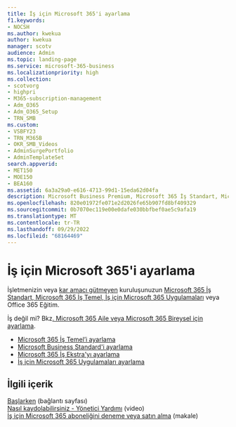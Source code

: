```yaml
---
title: İş için Microsoft 365'i ayarlama
f1.keywords:
- NOCSH
ms.author: kwekua
author: kwekua
manager: scotv
audience: Admin
ms.topic: landing-page
ms.service: microsoft-365-business
ms.localizationpriority: high
ms.collection:
- scotvorg
- highpri
- M365-subscription-management
- Adm_O365
- Adm_O365_Setup
- TRN_SMB
ms.custom:
- VSBFY23
- TRN_M365B
- OKR_SMB_Videos
- AdminSurgePortfolio
- AdminTemplateSet
search.appverid:
- MET150
- MOE150
- BEA160
ms.assetid: 6a3a29a0-e616-4713-99d1-15eda62d04fa
description: Microsoft Business Premium, Microsoft 365 İş Standart, Microsoft 365 İş Temel, İş için Microsoft 365 Uygulamaları veya Office 365 Eğitim aboneliğinizi ayarlamayı öğrenin.
ms.openlocfilehash: 820e01972fe071e2d2026fe65b907fd8bf409329
ms.sourcegitcommit: 0b7070ec119e00e0dafe030bbfbef0ae5c9afa19
ms.translationtype: MT
ms.contentlocale: tr-TR
ms.lasthandoff: 09/29/2022
ms.locfileid: "68164469"
---
```

# <a name="set-up-microsoft-365-for-business"></a>İş için Microsoft 365'i ayarlama

İşletmenizin veya [kar amacı gütmeyen](https://go.microsoft.com/fwlink/p/?LinkId=627221) kuruluşunuzun [Microsoft 365 İş Standart, Microsoft 365 İş Temel, İş için Microsoft 365 Uygulamaları](https://go.microsoft.com/fwlink/p/?LinkId=627220) veya Office 365 Eğitim.

İş değil mi? Bkz[. Microsoft 365 Aile veya Microsoft 365 Bireysel için ayarlama](https://support.microsoft.com/office/65415a24-3cbf-4f30-901d-9bf9eba7fce2).
- [Microsoft 365 İş Temel’i ayarlama](setup-business-basic.md)
- [Microsoft Business Standard'i ayarlama](setup-business-standard.md)
- [Microsoft 365 İş Ekstra'yı ayarlama](../../business/set-up.md)
- [İş için Microsoft 365 Uygulamaları ayarlama](setup-apps-for-business.md)

## <a name="related-content"></a>İlgili içerik

[Başlarken](/admin) (bağlantı sayfası)\
[Nasıl kaydolabilirsiniz - Yönetici Yardımı](../admin-overview/sign-up-for-office-365.md) (video)\
[İş için Microsoft 365 aboneliğini deneme veya satın alma](../../commerce/try-or-buy-microsoft-365.md) (makale)
